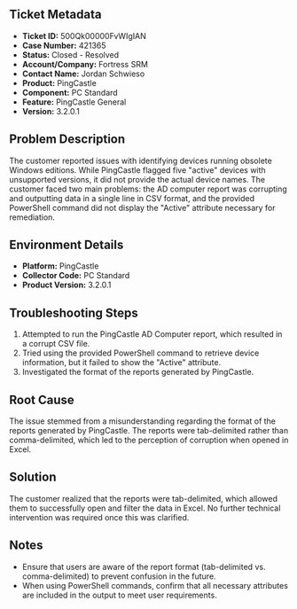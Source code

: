 ## Ticket Metadata
- **Ticket ID:** 500Qk00000FvWIgIAN
- **Case Number:** 421365
- **Status:** Closed - Resolved
- **Account/Company:** Fortress SRM
- **Contact Name:** Jordan Schwieso
- **Product:** PingCastle
- **Component:** PC Standard
- **Feature:** PingCastle General
- **Version:** 3.2.0.1

## Problem Description
The customer reported issues with identifying devices running obsolete Windows editions. While PingCastle flagged five "active" devices with unsupported versions, it did not provide the actual device names. The customer faced two main problems: the AD computer report was corrupting and outputting data in a single line in CSV format, and the provided PowerShell command did not display the "Active" attribute necessary for remediation.

## Environment Details
- **Platform:** PingCastle
- **Collector Code:** PC Standard
- **Product Version:** 3.2.0.1

## Troubleshooting Steps
1. Attempted to run the PingCastle AD Computer report, which resulted in a corrupt CSV file.
2. Tried using the provided PowerShell command to retrieve device information, but it failed to show the "Active" attribute.
3. Investigated the format of the reports generated by PingCastle.

## Root Cause
The issue stemmed from a misunderstanding regarding the format of the reports generated by PingCastle. The reports were tab-delimited rather than comma-delimited, which led to the perception of corruption when opened in Excel.

## Solution
The customer realized that the reports were tab-delimited, which allowed them to successfully open and filter the data in Excel. No further technical intervention was required once this was clarified.

## Notes
- Ensure that users are aware of the report format (tab-delimited vs. comma-delimited) to prevent confusion in the future.
- When using PowerShell commands, confirm that all necessary attributes are included in the output to meet user requirements.